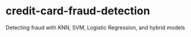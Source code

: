 # credit-card-fraud-detection
Detecting fraud with KNN, SVM, Logistic Regression, and hybrid models
